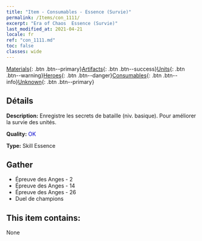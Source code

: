 ```yaml
---
title: "Item - Consumables - Essence (Survie)"
permalink: /Items/con_1111/
excerpt: "Era of Chaos  Essence (Survie)"
last_modified_at: 2021-04-21
locale: fr
ref: "con_1111.md"
toc: false
classes: wide
---
```

 [Materials](/fr/Items/){: .btn .btn--primary}[Artifacts](/fr/Items/Artifacts/){: .btn .btn--success}[Units](/fr/Items/Units/){: .btn .btn--warning}[Heroes](/fr/Items/Heroes/){: .btn .btn--danger}[Consumables](/fr/Items/Consumables/){: .btn .btn--info}[Unknown](/fr/Items/Unknown/){: .btn .btn--primary}

## Détails
 **Description:** Enregistre les secrets de bataille (niv. basique). Pour améliorer la survie des unités.

 **Quality:** <span style="color: #0000CD">OK</span>

 **Type:** Skill Essence

## Gather

*    Épreuve des Anges - 2 
*    Épreuve des Anges - 14 
*    Épreuve des Anges - 26 
*    Duel de champions 

## This item contains:

  None

